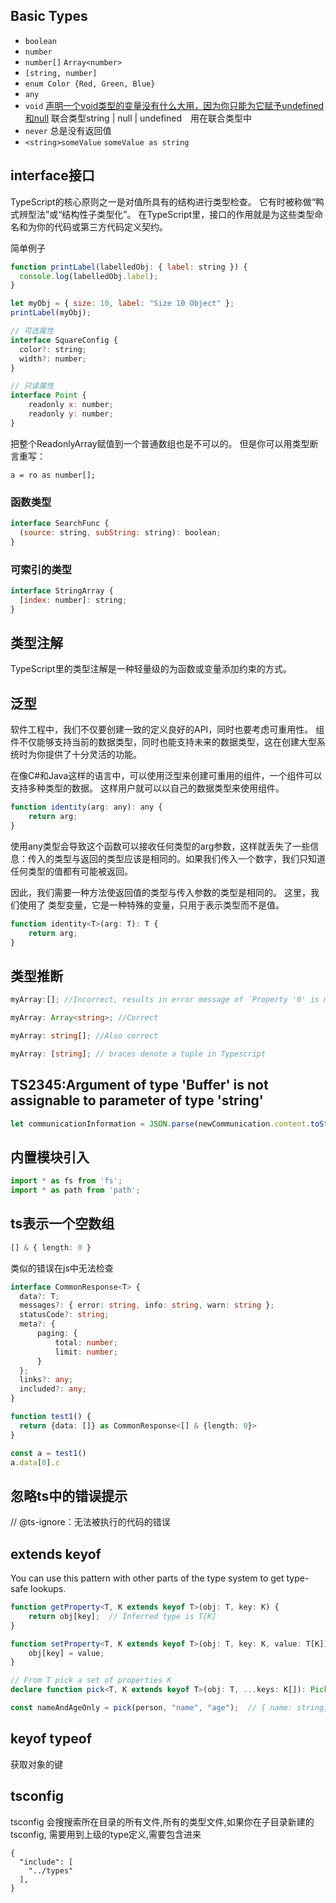 ## Basic Types
* `boolean`
* `number`
* `number[]` `Array<number>`
* `[string, number]`
* `enum Color {Red, Green, Blue}`
* `any`
* `void`  [声明一个void类型的变量没有什么大用，因为你只能为它赋予undefined和null](https://www.tslang.cn/docs/handbook/basic-types.html) 联合类型string | null | undefined　用在联合类型中
* `never` 总是没有返回值
* `<string>someValue`  `someValue as string`

## interface接口
TypeScript的核心原则之一是对值所具有的结构进行类型检查。 它有时被称做“鸭式辨型法”或“结构性子类型化”。 在TypeScript里，接口的作用就是为这些类型命名和为你的代码或第三方代码定义契约。

简单例子
```js
function printLabel(labelledObj: { label: string }) {
  console.log(labelledObj.label);
}

let myObj = { size: 10, label: "Size 10 Object" };
printLabel(myObj);

// 可选属性
interface SquareConfig {
  color?: string;
  width?: number;
}

// 只读属性
interface Point {
    readonly x: number;
    readonly y: number;
}


```
把整个ReadonlyArray赋值到一个普通数组也是不可以的。 但是你可以用类型断言重写：

`a = ro as number[];`

### 函数类型
```js
interface SearchFunc {
  (source: string, subString: string): boolean;
}
```

### 可索引的类型
```js
interface StringArray {
  [index: number]: string;
}
```

## 类型注解
TypeScript里的类型注解是一种轻量级的为函数或变量添加约束的方式。


## 泛型
软件工程中，我们不仅要创建一致的定义良好的API，同时也要考虑可重用性。 组件不仅能够支持当前的数据类型，同时也能支持未来的数据类型，这在创建大型系统时为你提供了十分灵活的功能。

在像C#和Java这样的语言中，可以使用泛型来创建可重用的组件，一个组件可以支持多种类型的数据。 这样用户就可以以自己的数据类型来使用组件。

```js
function identity(arg: any): any {
    return arg;
}
```
使用any类型会导致这个函数可以接收任何类型的arg参数，这样就丢失了一些信息：传入的类型与返回的类型应该是相同的。如果我们传入一个数字，我们只知道任何类型的值都有可能被返回。

因此，我们需要一种方法使返回值的类型与传入参数的类型是相同的。 这里，我们使用了 类型变量，它是一种特殊的变量，只用于表示类型而不是值。
```js
function identity<T>(arg: T): T {
    return arg;
}
```

## 类型推断

```ts
myArray:[]; //Incorrect, results in error message of `Property '0' is missing in type`

myArray: Array<string>; //Correct

myArray: string[]; //Also correct

myArray: [string]; // braces denote a tuple in Typescript

```

## TS2345:Argument of type 'Buffer' is not assignable to parameter of type 'string'

```ts
let communicationInformation = JSON.parse(newCommunication.content.toString());
```



## 内置模块引入

```js
import * as fs from 'fs';
import * as path from 'path';
```

## ts表示一个空数组

```ts
[] & { length: 0 }
```

类似的错误在js中无法检查

```ts
interface CommonResponse<T> {
  data?: T;
  messages?: { error: string, info: string, warn: string };
  statusCode?: string;
  meta?: {
      paging: {
          total: number;
          limit: number;
      }
  };
  links?: any;
  included?: any;
}

function test1() {
  return {data: []} as CommonResponse<[] & {length: 0}>
}

const a = test1()
a.data[0].c
```


## 忽略ts中的错误提示

// @ts-ignore：无法被执行的代码的错误

## extends keyof

You can use this pattern with other parts of the type system to get type-safe lookups.

```ts
function getProperty<T, K extends keyof T>(obj: T, key: K) {
    return obj[key];  // Inferred type is T[K]
}

function setProperty<T, K extends keyof T>(obj: T, key: K, value: T[K]) {
    obj[key] = value;
}

// From T pick a set of properties K
declare function pick<T, K extends keyof T>(obj: T, ...keys: K[]): Pick<T, K>;

const nameAndAgeOnly = pick(person, "name", "age");  // { name: string, age: number }
```

## keyof typeof
获取对象的键


## tsconfig

tsconfig 会搜搜索所在目录的所有文件,所有的类型文件,如果你在子目录新建的tsconfig, 需要用到上级的type定义,需要包含进来

```
{
  "include": [
    "../types"
  ],
}
```